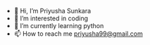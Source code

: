 - 👋 Hi, I’m Priyusha Sunkara
- 👀 I’m interested in coding
- 🌱 I’m currently learning python
- 📫 How to reach me priyusha99@gmail.com

<!---
priyusha99/priyusha99 is a ✨ special ✨ repository because its `README.md` (this file) appears on your GitHub profile.
You can click the Preview link to take a look at your changes.
--->
